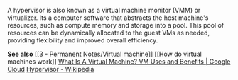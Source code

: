A hypervisor is also known as a virtual machine monitor (VMM) or virtualizer.
Its a computer software that abstracts the host machine's resources, such as compute memory and storage into a pool.
This pool of resources can be dynamically allocated to the guest VMs as needed, providing flexibility and improved overall efficiency.

**See also**
[[3 - Permanent Notes/Virtual machine]]
[[How do virtual machines work]]
[What Is A Virtual Machine? VM Uses and Benefits | Google Cloud](https://cloud.google.com/learn/what-is-a-virtual-machine)
[Hypervisor - Wikipedia](https://en.wikipedia.org/wiki/Hypervisor)




